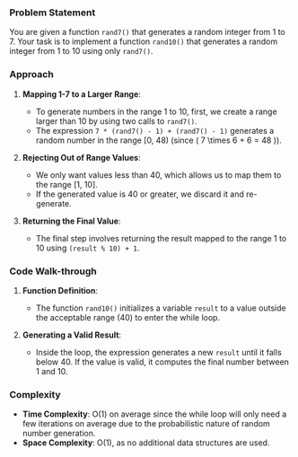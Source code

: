 ### Problem Statement
You are given a function `rand7()` that generates a random integer from 1 to 7. Your task is to implement a function `rand10()` that generates a random integer from 1 to 10 using only `rand7()`.

### Approach
1. **Mapping 1-7 to a Larger Range**:
   - To generate numbers in the range 1 to 10, first, we create a range larger than 10 by using two calls to `rand7()`.
   - The expression `7 * (rand7() - 1) + (rand7() - 1)` generates a random number in the range [0, 48) (since \( 7 \times 6 + 6 = 48 \)). 

2. **Rejecting Out of Range Values**:
   - We only want values less than 40, which allows us to map them to the range [1, 10].
   - If the generated value is 40 or greater, we discard it and re-generate.

3. **Returning the Final Value**:
   - The final step involves returning the result mapped to the range 1 to 10 using `(result % 10) + 1`.

### Code Walk-through
1. **Function Definition**:
   - The function `rand10()` initializes a variable `result` to a value outside the acceptable range (40) to enter the while loop.

2. **Generating a Valid Result**:
   - Inside the loop, the expression generates a new `result` until it falls below 40. If the value is valid, it computes the final number between 1 and 10.

### Complexity
- **Time Complexity**: O(1) on average since the while loop will only need a few iterations on average due to the probabilistic nature of random number generation.
- **Space Complexity**: O(1), as no additional data structures are used.


